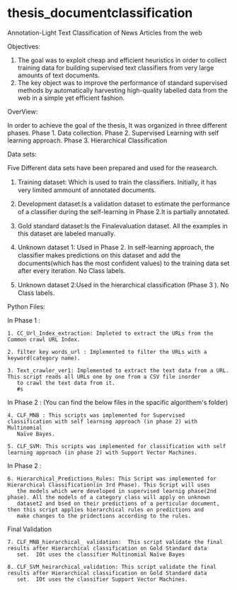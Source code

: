 # thesis_documentclassification

Annotation-Light Text Classification of News Articles from the web

Objectives:
1. The goal was to exploit cheap and efficient heuristics in order to collect training data for building supervised text classifiers from very large amounts of text documents.
2. The key object was to improve the performance of standard supervised methods by automatically harvesting high-quality labelled data from the web in a simple yet efficient fashion.  
 

OverView: 

In order to achieve the goal of the thesis, It was organized in three different phases.
Phase 1. Data collection.
Phase 2. Supervised Learning with self learning approach.
Phase 3. Hierarchical Classification

Data sets:

 Five Different data sets have been prepared and used for the reasearch.
 
 1. Training dataset: Which is used to train the classiﬁers. Initially, it has very limited ammount of annotated documents. 
 2. Development dataset:Is a validation dataset to estimate the performance of a classiﬁer during the self-learning in Phase 2.It is partially annotated. 
 
 3. Gold standard dataset:Is the Finalevaluation dataset. All the examples in this dataset are labeled manually. 
 
 4. Unknown dataset 1: Used in Phase 2. In self-learning approach, the classiﬁer makes predictions on this dataset and add the documents(which has the most confident values) to the training data set after every iteration. No Class labels.
 
 5. Unknown dataset 2:Used in the  hierarchical classiﬁcation (Phase 3 ). No Class labels.


Python Files: 

In Phase 1 :

    1. CC_Url_Index_extraction: Impleted to extract the URLs from the Common crawl URL Index.
 
    2. filter key words_url : Implemented to filter the URLs with a keyword(category name). 
 
    3. Text_crawler_ver1: Implemented to extract the text data from a URL. This script reads all URLs one by one from a CSV file inorder
       to crawl the text data from it.
       #s 
 In Phase 2 : (You can find the below files in the spacific algorithem's folder) 
 
    4. CLF_MNB : This scripts was implemented for Supervised classification with self learning approach (in phase 2) with Multinomial
       Naïve Bayes.
 
    5. CLF_SVM: This scripts was implemented for classification with self learning approach (in phase 2) with Support Vector Machines. 
    
  In Phase 2 :
  
    6. Hierarchical_Predictions_Rules: This Script was implemented for Hierarchical Classification(in 3rd Phase). This Script will uses
       the models which were developed in supervised learnig phase(2nd phase). All the models of a category class will apply on unknown
       dataset2 and bsed on their predictions of a perticular document, then this script applies hierarchical rules on predictions and
       make changes to the pridections according to the rules.
   
   Final Validation
 
    7. CLF_MNB_hierarchical_ validation:  This script validate the final results after Hierarchical classification on Gold Standard data
       set.  IOt uses the classifier Multinomial Naïve Bayes
 
    8. CLF_SVM_heirarchical_validation: This script validate the final results after Hierarchical classification on Gold Standard data
       set.  IOt uses the classifier Support Vector Machines.
    
